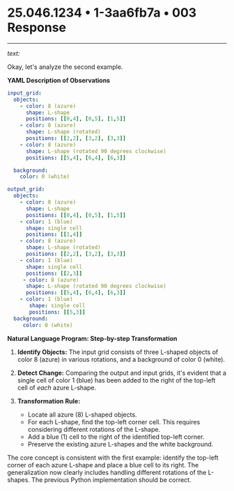 # 25.046.1234 • 1-3aa6fb7a • 003 Response

---

*text:*

Okay, let's analyze the second example.

**YAML Description of Observations**

```yaml
input_grid:
  objects:
    - color: 8 (azure)
      shape: L-shape
      positions: [[0,4], [0,5], [1,5]]
    - color: 8 (azure)
      shape: L-shape (rotated)
      positions: [[2,2], [3,2], [3,3]]
    - color: 8 (azure)
      shape: L-shape (rotated 90 degrees clockwise)
      positions: [[5,4], [6,4], [6,3]]

  background:
    color: 0 (white)

output_grid:
  objects:
    - color: 8 (azure)
      shape: L-shape
      positions: [[0,4], [0,5], [1,5]]
    - color: 1 (blue)
      shape: single cell
      positions: [[1,4]]
    - color: 8 (azure)
      shape: L-shape (rotated)
      positions: [[2,2], [3,2], [3,3]]
    - color: 1 (blue)
      shape: single cell
      positions: [[2,3]]
     - color: 8 (azure)
      shape: L-shape (rotated 90 degrees clockwise)
      positions: [[5,4], [6,4], [6,3]]
    - color: 1 (blue)
       shape: single cell
       positions: [[5,3]]
  background:
     color: 0 (white)
```

**Natural Language Program: Step-by-step Transformation**

1.  **Identify Objects:** The input grid consists of three L-shaped objects of color 8 (azure) in various rotations, and a background of color 0 (white).

2.  **Detect Change:** Comparing the output and input grids, it's evident that a single cell of color 1 (blue) has been added to the right of the top-left cell of *each* azure L-shape.

3.  **Transformation Rule:**
    *   Locate all azure (8) L-shaped objects.
    *   For each L-shape, find the top-left corner cell. This requires considering different rotations of the L-shape.
    *   Add a blue (1) cell to the right of the identified top-left corner.
    *   Preserve the existing azure L-shapes and the white background.

The core concept is consistent with the first example: identify the top-left corner of each azure L-shape and place a blue cell to its right. The generalization now clearly includes handling different rotations of the L-shapes. The previous Python implementation should be correct.

